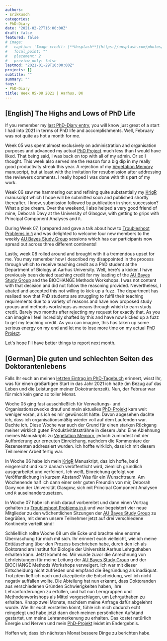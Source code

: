 ```yaml
---
authors:
- ErikKusch
categories:
- PhD-Diary
date: "2021-02-27T16:00:00Z"
draft: false
featured: false
# image:
#   caption: 'Image credit: [**Unsplash**](https://unsplash.com/photos/CpkOjOcXdUY)'
#   focal_point: ""
#   placement: 2
#   preview_only: false
lastmod: "2021-01-29T16:00:00Z"
projects: []
subtitle: ""
summary: ""
tags:
- PhD-Diary
title: Week 05-08 2021 | Aarhus, DK
---
```



## [English] The Highs and Lows of PhD Life

If you remember my [last PhD-Diary entry](/post/phd-diary/15_w49-53_2020_w01-04_2021), you will know just great of a start I had into 2021 in terms of PhD life and accomplishments. Well, February was not quite as hot a month for me.

Week 05 was spent almost exclusively on administration and organisation purposes and advanced my actual [PhD Project](/project/phd-packages/) much less than I would have liked. That being said, I was back on top with all of my admin. Or so I thought. This week also served me the reason for a big dip in my really good productivity streak this year. A rejection of my [Vegetation Memory](/project/vegetation-memory-across-global-dryland-regions/) manuscript, but at least with the invitation for resubmission after addressing the reviewers comments. I really hoped I was done with this part of my work.

Week 06 saw me hammering out and refining quite substantially my [KrigR](/project/krigr/) manuscript which I hope will be submitted soon and published shortly thereafter. I know, submission followed by publication in short succession? What a pipe dream. Over the weekend, I also helped a very good friend of mine, Deborah Davy at the University of Glasgow, with getting to grips with Principal Component Analyses and `R`.

During Week 07, I prepared and gave a talk about how to [Troubleshoot Problems in `R`](/courses/excursions-into-biostatistics/10_troubleshooting_r-isolating-issues-and-asking-questions/) and was delighted to welcome four new members to the weekly [AU Bayes Study Group](/project/aubayes/) sessions which has our participants now spread out across three different continents!

Lastly, week 08 rolled around and brought with it a tremendous upset for me. You may remember how I described my disappointed in the process through which to receive teaching credit as a PhD student at the Department of Biology at Aarhus University. Well, here's a kicker. I have previously been denied teaching credit for my leading of the [AU Bayes Study Group](/project/aubayes/) and the BIOCHANGE Methods Workshops. I was not content with that decision and did not follow the reasoning provided. Nevertheless, I abated and accepted this not willing to kick up a fuzz. The department has realised now that PhD students are struggling to fulfil their teaching requirements due to a variety of reasons and have now proposed study groups and methods workshops as means through which to earn study credit. Barely two months after rejecting my request for exactly that. As you can imagine I feel incredibly shafted by this and have now kicked up a fuzz to get my teaching credit. As you can imagine, this has taken up some serious energy on my end and let me to lose more time on my actual [PhD Project](/project/phd-packages/).

Let's hope I'll have better things to report next month.


## [German] Die guten und schlechten Seiten des Doktorantenlebens

Falls Ihr euch an meinen [letzten Eintrag im PhD-Tagebuch](/post/phd-diary/15_w49-53_2020_w01-04_2021) erinnert, wisst Ihr, was für einen großartigen Start in das Jahr 2021 ich hatte (im Bezug auf das Leben und die Leistungen meiner Dokotrantenzeit). Nun, der Februar war für mich kein ganz so toller Monat.

Woche 05 ging fast ausschließlich für Verwaltungs- und Organisationszwecke drauf und mein aktuelles [PhD-Projekt](/project/phd-packages/) kam weit weniger voran, als ich es mir gewünscht hätte. Davon abgesehen dachte ich, dass ich organisationsmäßig wieder voll auf dem Laufenden war. Dachte ich. Diese Woche war auch der Grund für einen starken Rückgang meiner wirklich guten Produktivitätssträhne in diesem Jahr. Eine Ablehnung meines Manuskripts zu [Vegetation Memory](/project/vegetation-memory-across-global-dryland-regions/), jedoch zumindest mit der Aufforderung zur erneuten Einreichung, nachdem die Kommentare der Rezensenten addressiert wurden. Ich hoffte wirklich, dass ich mit diesem Teil meiner Arbeit fertig war.

In Woche 06 habe ich mein [KrigR](/project/krigr/) Manuskript, das ich hoffe, bald eingereicht und kurz danach veröffentlicht wird, ziemlich gründlich ausgearbeitet und verfeinert. Ich weiß, Einreichung gefolgt von Veröffentlichung in kurzem Abstand? Was für ein Wunschtraum. Am Wochenende half ich dann einer sehr guten Freundin von mir, Deborah Davy von der Universität Glasgow, sich mit Principal Component Analysen und `R` auseinanderzusetzen.

In Woche 07 habe ich mich darauf vorbereitet und dann einen Vortrag gehalten zu [Troubleshoot Problems in `R`](/courses/excursions-into-biostatistics/10_troubleshooting_r-isolating-issues-and-asking-questions/) und war begeistert vier neue Mitglieder zu den wöchentlichen Sitzungen der [AU Bayes Study Group](/project/aubayes/) zu begrüßen, mit denen unsere Teilnehmer jetzt auf drei verschiedene Kontinente verteilt sind!

Schließlich rollte Woche 08 um die Ecke und brachte eine enorme Überraschung für mich mit sich. Ihr erinnert euch vielleicht, wie ich meine Enttäuschung über den Prozess beschrieben habe, durch den ich als Doktorand am Institut für Biologie der Universität Aarhus Lehrguthaben erhalten kann. Jetzt kommt es. Mir wurde zuvor die Anrechnung von Lehrleistungen für meine Leitung der [AU Bayes Study Group](/project/aubayes/) und der BIOCHANGE Methods Workshops verweigert. Ich war mit dieser Entscheidung nicht zufrieden und empfand die Begründung als inadäquat. Trotzdem ließ ich nach und akzeptierte die Entscheidung, weil ich nicht negativ auffallen wollte. Die Abteilung hat nun erkannt, dass Doktoranden aus verschiedenen Gründen Schwierigkeiten haben, ihre Lehranforderungen zu erfüllen, und hat nun Lerngruppen und Methodenworkshops als Mittel vorgeschlagen, um Lehrguthaben zu erhalten. Knapp zwei Monate, nachdem meine Anfrage dafür abgelehnt wurde. Wie Ihr euch vorstellen könnt, fühle ich mich dadurch echt reingelegt und habe jetzt dann doch meinen persönlichen Aufstand gestartet, um meine Lehrannerkenung zu erhalten. Das kostet natürlich Energie und Nerven und mein [PhD-Projekt](/project/phd-packages/) leidet im Endergebnis.

Hoffen wir, dass ich nächsten Monat bessere Dinge zu berichten habe. 
